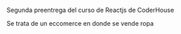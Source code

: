 Segunda preentrega del curso de Reactjs de CoderHouse

Se trata de un eccomerce en donde se vende ropa



